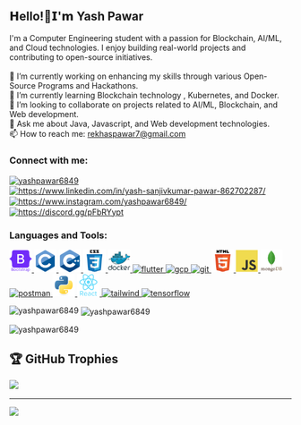 ## 𝗛ello!👋𝗜'𝗺 Yash Pawar
I'm a Computer Engineering student with a passion for Blockchain, AI/ML, and Cloud technologies. I enjoy building real-world projects and contributing to open-source initiatives.<br><br>🔭 I’m currently working on enhancing my skills through various Open-Source Programs and Hackathons.<br>🌱 I’m currently learning Blockchain technology , Kubernetes, and Docker.<br>👯 I’m looking to collaborate on projects related to AI/ML, Blockchain, and Web development.<br>💬 Ask me about Java, Javascript, and Web development technologies.<br>📫 How to reach me: rekhaspawar7@gmail.com

<h3 align="left">Connect with me:</h3>
<p align="left">
<a href="https://twitter.com/yashpawar6849" target="blank"><img align="center" src="https://raw.githubusercontent.com/rahuldkjain/github-profile-readme-generator/master/src/images/icons/Social/twitter.svg" alt="yashpawar6849" height="30" width="40" /></a>
<a href="https://linkedin.com/in/https://www.linkedin.com/in/yash-sanjivkumar-pawar-862702287/" target="blank"><img align="center" src="https://raw.githubusercontent.com/rahuldkjain/github-profile-readme-generator/master/src/images/icons/Social/linked-in-alt.svg" alt="https://www.linkedin.com/in/yash-sanjivkumar-pawar-862702287/" height="30" width="40" /></a>
<a href="https://instagram.com/https://www.instagram.com/yashpawar6849/" target="blank"><img align="center" src="https://raw.githubusercontent.com/rahuldkjain/github-profile-readme-generator/master/src/images/icons/Social/instagram.svg" alt="https://www.instagram.com/yashpawar6849/" height="30" width="40" /></a>
<a href="https://discord.gg/https://discord.gg/pFbRYypt" target="blank"><img align="center" src="https://raw.githubusercontent.com/rahuldkjain/github-profile-readme-generator/master/src/images/icons/Social/discord.svg" alt="https://discord.gg/pFbRYypt" height="30" width="40" /></a>
</p>

<h3 align="left">Languages and Tools:</h3>
<p align="left"> <a href="https://getbootstrap.com" target="_blank" rel="noreferrer"> <img src="https://raw.githubusercontent.com/devicons/devicon/master/icons/bootstrap/bootstrap-plain-wordmark.svg" alt="bootstrap" width="40" height="40"/> </a> <a href="https://www.cprogramming.com/" target="_blank" rel="noreferrer"> <img src="https://raw.githubusercontent.com/devicons/devicon/master/icons/c/c-original.svg" alt="c" width="40" height="40"/> </a> <a href="https://www.w3schools.com/cpp/" target="_blank" rel="noreferrer"> <img src="https://raw.githubusercontent.com/devicons/devicon/master/icons/cplusplus/cplusplus-original.svg" alt="cplusplus" width="40" height="40"/> </a> <a href="https://www.w3schools.com/css/" target="_blank" rel="noreferrer"> <img src="https://raw.githubusercontent.com/devicons/devicon/master/icons/css3/css3-original-wordmark.svg" alt="css3" width="40" height="40"/> </a> <a href="https://www.docker.com/" target="_blank" rel="noreferrer"> <img src="https://raw.githubusercontent.com/devicons/devicon/master/icons/docker/docker-original-wordmark.svg" alt="docker" width="40" height="40"/> </a> <a href="https://flutter.dev" target="_blank" rel="noreferrer"> <img src="https://www.vectorlogo.zone/logos/flutterio/flutterio-icon.svg" alt="flutter" width="40" height="40"/> </a> <a href="https://cloud.google.com" target="_blank" rel="noreferrer"> <img src="https://www.vectorlogo.zone/logos/google_cloud/google_cloud-icon.svg" alt="gcp" width="40" height="40"/> </a> <a href="https://git-scm.com/" target="_blank" rel="noreferrer"> <img src="https://www.vectorlogo.zone/logos/git-scm/git-scm-icon.svg" alt="git" width="40" height="40"/> </a> <a href="https://www.w3.org/html/" target="_blank" rel="noreferrer"> <img src="https://raw.githubusercontent.com/devicons/devicon/master/icons/html5/html5-original-wordmark.svg" alt="html5" width="40" height="40"/> </a> <a href="https://developer.mozilla.org/en-US/docs/Web/JavaScript" target="_blank" rel="noreferrer"> <img src="https://raw.githubusercontent.com/devicons/devicon/master/icons/javascript/javascript-original.svg" alt="javascript" width="40" height="40"/> </a> <a href="https://www.mongodb.com/" target="_blank" rel="noreferrer"> <img src="https://raw.githubusercontent.com/devicons/devicon/master/icons/mongodb/mongodb-original-wordmark.svg" alt="mongodb" width="40" height="40"/> </a> <a href="https://postman.com" target="_blank" rel="noreferrer"> <img src="https://www.vectorlogo.zone/logos/getpostman/getpostman-icon.svg" alt="postman" width="40" height="40"/> </a> <a href="https://www.python.org" target="_blank" rel="noreferrer"> <img src="https://raw.githubusercontent.com/devicons/devicon/master/icons/python/python-original.svg" alt="python" width="40" height="40"/> </a> <a href="https://reactjs.org/" target="_blank" rel="noreferrer"> <img src="https://raw.githubusercontent.com/devicons/devicon/master/icons/react/react-original-wordmark.svg" alt="react" width="40" height="40"/> </a> <a href="https://tailwindcss.com/" target="_blank" rel="noreferrer"> <img src="https://www.vectorlogo.zone/logos/tailwindcss/tailwindcss-icon.svg" alt="tailwind" width="40" height="40"/> </a> <a href="https://www.tensorflow.org" target="_blank" rel="noreferrer"> <img src="https://www.vectorlogo.zone/logos/tensorflow/tensorflow-icon.svg" alt="tensorflow" width="40" height="40"/> </a> </p>


<p><img align="left" src="https://github-readme-stats.vercel.app/api/top-langs?username=yashpawar6849&show_icons=true&locale=en&layout=compact" alt="yashpawar6849" /></p>

<p>&nbsp;<img align="center" src="https://github-readme-stats.vercel.app/api?username=yashpawar6849&show_icons=true&locale=en" alt="yashpawar6849" /></p>

<p><img align="center" src="https://github-readme-streak-stats.herokuapp.com/?user=yashpawar6849&" alt="yashpawar6849" /></p>

## 🏆 GitHub Trophies
![](https://github-profile-trophy.vercel.app/?username=yashpawar6849&theme=radical&no-frame=false&no-bg=true&margin-w=4)

---
[![](https://visitcount.itsvg.in/api?id=yashpawar6849&icon=3&color=0)](https://visitcount.itsvg.in)

<!-- Proudly created with GPRM ( https://gprm.itsvg.in ) -->
